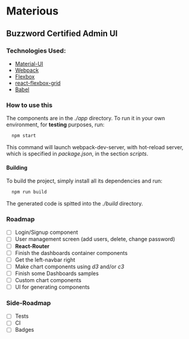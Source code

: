 # Materious
## Buzzword Certified Admin UI

### Technologies Used:
* [Material-UI](https://github.com/callemall/material-ui)
* [Webpack](https://webpack.github.io/)
* [Flexbox](http://flexboxgrid.com/)
* [react-flexbox-grid](http://roylee0704.github.io/react-flexbox-grid/)
* [Babel](https://babeljs.io/)

### How to use this
The components are in the _./app_ directory.
To run it in your own environment, for **testing** purposes, run:

```bash
  npm start
```

This command will launch webpack-dev-server, with hot-reload server, which is specified in _package.json_, in the section _scripts_.

#### Building
To build the project, simply install all its dependencies and run:

```bash
  npm run build
```

The generated code is spitted into the _./build_ directory.


### Roadmap
- [ ] Login/Signup component
- [ ] User management screen (add users, delete, change password)
- [ ] __React-Router__
- [ ] Finish the dashboards container components
- [ ] Get the left-navbar right
- [ ] Make chart components using _d3_ and/or _c3_
- [ ] Finish some Dashboards samples
- [ ] Custom chart components
- [ ] UI for generating components

### Side-Roadmap
- [ ] Tests
- [ ] CI
- [ ] Badges
